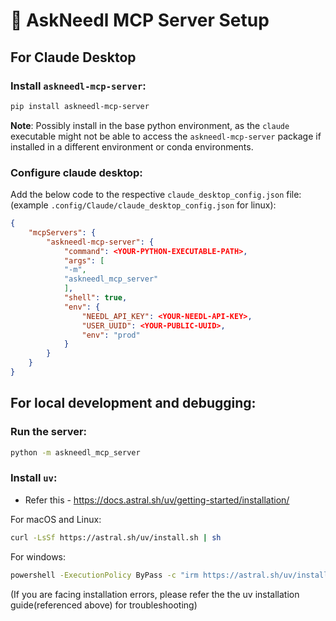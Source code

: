 # 🚀 AskNeedl MCP Server Setup

## For Claude Desktop
### Install `askneedl-mcp-server`:

```bash
pip install askneedl-mcp-server
```
**Note**: Possibly install in the base python environment, as the `claude` executable might not be able to access the `askneedl-mcp-server` package if installed in a different environment or conda environments.

### Configure claude desktop:

Add the below code to the respective  `claude_desktop_config.json` file: (example `.config/Claude/claude_desktop_config.json` for linux):
```json
{
    "mcpServers": {
		"askneedl-mcp-server": {
			"command": <YOUR-PYTHON-EXECUTABLE-PATH>,
			"args": [
			"-m",
			"askneedl_mcp_server"
			],
			"shell": true,
			"env": {
				"NEEDL_API_KEY": <YOUR-NEEDL-API-KEY>,
				"USER_UUID": <YOUR-PUBLIC-UUID>,
				"env": "prod"
			}
		}
	}
}
```

## For local development and debugging:
### Run the server:
```bash
python -m askneedl_mcp_server
```

### Install `uv`:
- Refer this - https://docs.astral.sh/uv/getting-started/installation/

For macOS and Linux:
```bash
curl -LsSf https://astral.sh/uv/install.sh | sh
```

For windows:
```bash
powershell -ExecutionPolicy ByPass -c "irm https://astral.sh/uv/install.ps1 | iex"
```

(If you are facing installation errors, please refer the the uv installation guide(referenced above) for troubleshooting)